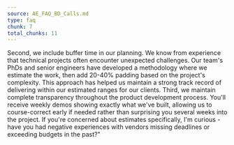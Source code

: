 ```yaml
---
source: AE_FAQ_BD_Calls.md
type: faq
chunk: 7
total_chunks: 11
---
```


Second, we include buffer time in our planning. We know from experience that technical projects often encounter unexpected challenges. Our team's PhDs and senior engineers have developed a methodology where we estimate the work, then add 20-40% padding based on the project's complexity. This approach has helped us maintain a strong track record of delivering within our estimated ranges for our clients. 
Third, we maintain complete transparency throughout the product development process. You'll receive weekly demos showing exactly what we've built, allowing us to course-correct early if needed rather than surprising you several weeks into the project. 
If you're concerned about estimates specifically, I'm curious - have you had negative experiences with vendors missing deadlines or exceeding budgets in the past?"